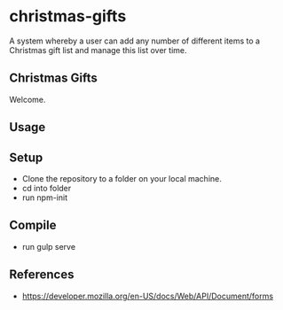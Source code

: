# christmas-gifts
A system whereby a user can add any number of different items to a Christmas gift list and manage this list over time.

Christmas Gifts
---

Welcome.


Usage
---


Setup
---

- Clone the repository to a folder on your local machine.
- cd into folder
- run npm-init

Compile
---

- run gulp serve

References
---

- https://developer.mozilla.org/en-US/docs/Web/API/Document/forms
